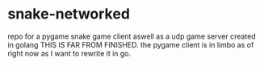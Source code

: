 # snake-networked
repo for a pygame snake game client aswell as a udp game server created in golang
THIS IS FAR FROM FINISHED.
the pygame client is in limbo as of right now as I want to rewrite it in go.
